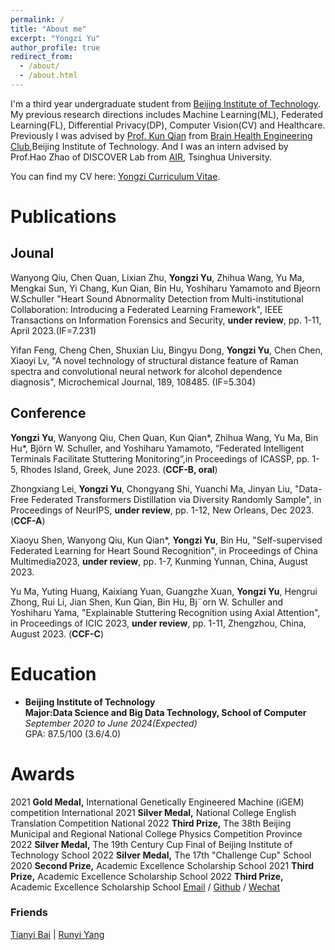 ```yaml
---
permalink: /
title: "About me"
excerpt: "Yongzi Yu"
author_profile: true
redirect_from: 
  - /about/
  - /about.html
---
```

I'm a third year undergraduate student from [Beijing Institute of Technology](https://english.bit.edu.cn/). My previous research directions includes Machine Learning(ML), Federated Learning(FL), Differential Privacy(DP), Computer Vision(CV) and Healthcare. Previously I was advised by [Prof. Kun Qian](https://eecsqian.com/) from [Brain Health Engineering Club](https://bhe-lab.org/),Beijing Institute of Technology. And I was an intern advised by Prof.Hao Zhao of DISCOVER Lab from [AIR](https://air.tsinghua.edu.cn/gyair/AIRjj.htm), Tsinghua University.


You can find my CV here: [Yongzi Curriculum Vitae](../files/RusselResume.pdf).

# Publications
## Jounal
Wanyong Qiu, Chen Quan, Lixian Zhu, **Yongzi Yu**, Zhihua Wang, Yu Ma, Mengkai Sun, Yi Chang, Kun Qian, Bin Hu, Yoshiharu Yamamoto and Bjeorn W.Schuller "Heart Sound Abnormality Detection from Multi-institutional Collaboration: Introducing a Federated Learning Framework", IEEE Transactions on Information Forensics and Security, **under review**, pp. 1-11, April 2023.(IF=7.231)

Yifan Feng, Cheng Chen, Shuxian Liu, Bingyu Dong, **Yongzi Yu**, Chen Chen, Xiaoyi Lv, "A novel technology of structural distance feature of Raman spectra and convolutional neural network for alcohol dependence diagnosis", Microchemical Journal, 189, 108485. (IF=5.304)

## Conference
**Yongzi Yu**, Wanyong Qiu, Chen Quan, Kun Qian*, Zhihua Wang, Yu Ma, Bin Hu*, Björn W. Schuller, and Yoshiharu Yamamoto, “Federated Intelligent Terminals Facilitate Stuttering Monitoring”,in Proceedings of ICASSP, pp. 1-5, Rhodes Island, Greek, June 2023. (**CCF-B, oral**)

Zhongxiang Lei, **Yongzi Yu**, Chongyang Shi, Yuanchi Ma, Jinyan Liu, "Data-Free Federated Transformers Distillation via Diversity Randomly Sample", in Proceedings of NeurIPS, **under review**, pp. 1-12, New Orleans, Dec 2023. (**CCF-A**)

Xiaoyu Shen, Wanyong Qiu, Kun Qian*, **Yongzi Yu**, Bin Hu, "Self-supervised Federated Learning for Heart Sound Recognition", in Proceedings of China Multimedia2023, **under review**, pp. 1-7, Kunming Yunnan, China, August 2023.

Yu Ma, Yuting Huang, Kaixiang Yuan, Guangzhe Xuan, **Yongzi Yu**, Hengrui Zhong, Rui Li, Jian Shen, Kun Qian, Bin Hu, Bj¨orn W. Schuller and Yoshiharu Yama, "Explainable Stuttering Recognition using Axial Attention", in Proceedings of ICIC 2023, **under review**, pp. 1-11, Zhengzhou, China, August 2023. (**CCF-C**)

# Education
* **Beijing Institute of Technology**    
**Major:Data Science and Big Data Technology, School of Computer**     
*September 2020 to June 2024(Expected)*   
GPA: 87.5/100 (3.6/4.0)  
 
# Awards
2021 **Gold Medal,**   International Genetically Engineered Machine (iGEM) competition               International
2021 **Silver Medal,** National College English Translation Competition                              National
2022 **Third Prize,**  The 38th Beijing Municipal and Regional National College Physics Competition  Province
2022 **Silver Medal,** The 19th Century Cup Final of Beijing Institute of Technology                 School
2022 **Silver Medal,** The 17th "Challenge Cup"                                                      School
2020 **Second Prize,** Academic Excellence Scholarship                                               School
2021 **Third Prize,**  Academic Excellence Scholarship                                               School
2022 **Third Prize,**  Academic Excellence Scholarship                                               School
[Email](mailto:yuyz@bit.edu.cn) / [Github](https://github.com/yuyongzi) / [Wechat](../images/wechat.jpg) 
### Friends
[Tianyi Bai](https://beccabai.github.io/)  |  [Runyi Yang](https://runyiyang.github.io/)


